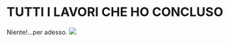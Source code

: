 # TUTTI I LAVORI CHE HO CONCLUSO
Niente!...per adesso.
![][def]

[def]: https://file.garden/Zje4ZW9-iWrofMUK/Senza_titolo_63_20241219105620.png